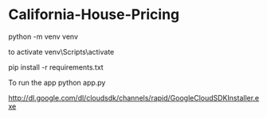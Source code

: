 # California-House-Pricing

python -m venv venv

to activate
venv\Scripts\activate

pip install -r requirements.txt

To run the app
python app.py

http://dl.google.com/dl/cloudsdk/channels/rapid/GoogleCloudSDKInstaller.exe
